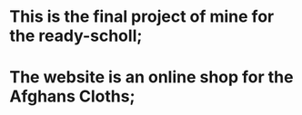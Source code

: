 # This is the final project of mine for the ready-scholl;
# The website is an online shop for the Afghans Cloths;
